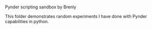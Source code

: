 Pynder scripting sandbox by Brenly

This folder demonstrates random experiments I have done with Pynder capabilities in python.
